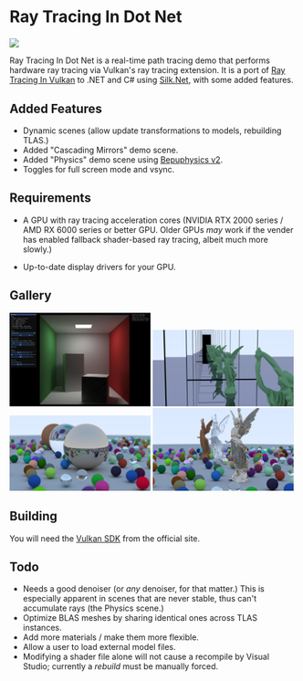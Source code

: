 # Ray Tracing In Dot Net

<img align="center" src="https://github.com/bmdub/RayTracingInDotNet/blob/master/gallery/Physics.png">

Ray Tracing In Dot Net is a real-time path tracing demo that performs hardware ray tracing via Vulkan's ray tracing extension.  It is a port of [Ray Tracing In Vulkan](https://github.com/GPSnoopy/RayTracingInVulkan) to .NET and C# using [Silk.Net](https://github.com/dotnet/Silk.NET), with some added features.


## Added Features

- Dynamic scenes (allow update transformations to models, rebuilding TLAS.)
- Added "Cascading Mirrors" demo scene.
- Added "Physics" demo scene using [Bepuphysics v2](https://github.com/bepu/bepuphysics2).
- Toggles for full screen mode and vsync.


## Requirements

- A GPU with ray tracing acceleration cores (NVIDIA RTX 2000 series / AMD RX 6000 series or better GPU.  Older GPUs _may_ work if the vender has enabled fallback shader-based ray tracing, albeit much more slowly.)

- Up-to-date display drivers for your GPU.


## Gallery

<img src="https://github.com/bmdub/RayTracingInDotNet/blob/master/gallery/Cornell Box.png" width="49%"></img>
<img src="https://github.com/bmdub/RayTracingInDotNet/blob/master/gallery/Cascading Mirrors.png" width="49%"></img>
<img src="https://github.com/bmdub/RayTracingInDotNet/blob/master/gallery/Ray Tracing in One Weekend.png" width="49%"></img>
<img src="https://github.com/bmdub/RayTracingInDotNet/blob/master/gallery/Lucy in One Weekend.png" width="49%"></img>


## Building

You will need the [Vulkan SDK](https://vulkan.lunarg.com/sdk/home) from the official site.


## Todo

- Needs a good denoiser (or _any_ denoiser, for that matter.)  This is especially apparent in scenes that are never stable, thus can't accumulate rays (the Physics scene.)
- Optimize BLAS meshes by sharing identical ones across TLAS instances.
- Add more materials / make them more flexible.
- Allow a user to load external model files.
- Modifying a shader file alone will not cause a recompile by Visual Studio; currently a _rebuild_ must be manually forced.
